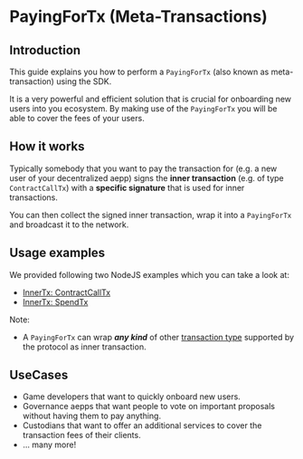 # PayingForTx (Meta-Transactions)

## Introduction
This guide explains you how to perform a `PayingForTx` (also known as meta-transaction) using the SDK.

It is a very powerful and efficient solution that is crucial for onboarding new users into you ecosystem. By making use of the `PayingForTx` you will be able to cover the fees of your users.

## How it works
Typically somebody that you want to pay the transaction for (e.g. a new user of your decentralized aepp) signs the **inner transaction** (e.g. of type `ContractCallTx`) with a **specific signature** that is used for inner transactions.

You can then collect the signed inner transaction, wrap it into a `PayingForTx` and broadcast it to the network.

## Usage examples
We provided following two NodeJS examples which you can take a look at:

- [InnerTx: ContractCallTx](https://docs.aeternity.com/aepp-sdk-js/v12.1.3/examples/node/paying-for-tx-contract-call-tx/)
- [InnerTx: SpendTx](https://docs.aeternity.com/aepp-sdk-js/v12.1.3/examples/node/paying-for-tx-spend-tx/)

Note:

- A `PayingForTx` can wrap ***any kind*** of other [transaction type](https://docs.aeternity.com/protocol/consensus/index.html#transactions_1) supported by the protocol as inner transaction.

## UseCases
- Game developers that want to quickly onboard new users.
- Governance aepps that want people to vote on important proposals without having them to pay anything.
- Custodians that want to offer an additional services to cover the transaction fees of their clients.
- ... many more!
